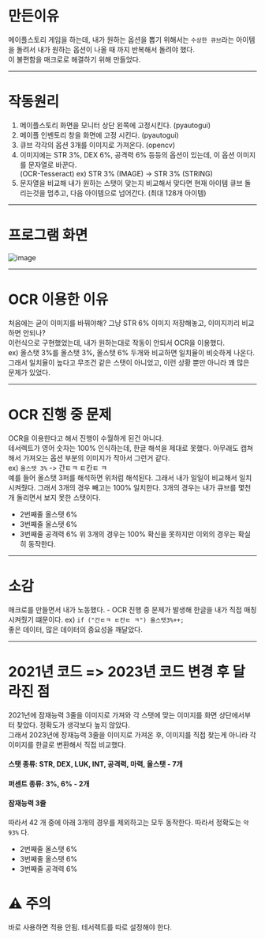 # 만든이유
메이플스토리 게임을 하는데, 내가 원하는 옵션을 뽑기 위해서는 `수상한 큐브`라는 아이템을 돌려서 내가 원하는 옵션이 나올 때 까지 반복해서 돌려야 했다. <br>
이 불편함을 매크로로 해결하기 위해 만들었다.

---
# 작동원리
1. 메이플스토리 화면을 모니터 상단 왼쪽에 고정시킨다. (pyautogui)
2. 메이플 인벤토리 창을 화면에 고정 시킨다. (pyautogui)
3. 큐브 각각의 옵션 3개를 이미지로 가져온다. (opencv)
4. 이미지에는 STR 3%, DEX 6%, 공격력 6% 등등의 옵션이 있는데, 이 옵션 이미지를 문자열로 바꾼다. <br> (OCR-Tesseract)
   ex) STR 3% (IMAGE) -> STR 3% (STRING)
5. 문자열을 비교해 내가 원하는 스탯이 맞는지 비교해서 맞다면 현재 아이템 큐브 돌리는것을 멈추고, 다음 아이템으로 넘어간다. (최대 128개 아이템)

---
# 프로그램 화면
![image](https://github.com/minseojo/maple-macro/assets/64322765/a2148885-52c5-4a7c-9f11-7c8d95063967)

---
# OCR 이용한 이유 
처음에는 굳이 이미지를 바꿔야해? 그냥 STR 6% 이미지 저장해놓고, 이미지끼리 비교하면 안되나? <br>
이런식으로 구현했었는데, 내가 원하는대로 작동이 안되서 OCR을 이용했다. <br>
ex) 올스탯 3%를 올스탯 3%, 올스탯 6% 두개와 비교하면 일치율이 비슷하게 나온다. <br> 
그래서 일치율이 높다고 무조건 같은 스탯이 아니었고, 이런 상황 뿐만 아니라 꽤 많은 문제가 있었다. <br>

---
# OCR 진행 중 문제
OCR을 이용한다고 해서 진행이 수월하게 된건 아니다. <br>
테서렉트가 영어 숫자는 100% 인식하는데, 한글 해석을 제대로 못했다. 아무래도 캡쳐해서 가져오는 옵션 부분의 이미지가 작아서 그런거 같다. <br>
ex) `올스탯 3%` -> 간ㅌㅋ ㅌ칸ㅌ ㅋ <br>
예를 들어 올스탯 3퍼를 해석하면 위처럼 해석된다. 그래서 내가 일일이 비교해서 일치 시켜줬다. 그래서 3개의 경우 빼고는 100% 일치한다. 3개의 경우는 내가 큐브를 몇천개 돌리면서 보지 못한 스탯이다.
- 2번째줄 올스탯 6%
- 3번째줄 올스탯 6%
- 3번째줄 공격력 6%
위 3개의 경우는 100% 확신을 못하지만 이외의 경우는 확실히 동작한다. <br>

---
# 소감
매크로를 만들면서 내가 노동했다. - OCR 진행 중 문제가 발생해 한글을 내가 직접 매칭 시켜줬기 떄문이다. ex) `if ("간ㅌㅋ ㅌ칸ㅌ ㅋ") 올스탯3%++;` <br>
좋은 데이터, 많은 데이터의 중요성을 깨달았다.

---
# 2021년 코드 => 2023년 코드 변경 후 달라진 점
2021년에 잠재능력 3줄을 이미지로 가져와 각 스탯에 맞는 이미지를 화면 상단에서부터 찾았다. 정확도가 생각보다 높지 않았다. <br>
그래서 2023년에 장재능력 3줄을 이미지로 가져온 후, 이미지를 직접 찾는게 아니라 각 이미지를 한글로 변환해서 직접 비교했다. <br>
#### 스탯 종류: STR, DEX, LUK, INT, 공격력, 마력, 올스탯 - 7개
#### 퍼센트 종류: 3%, 6% - 2개
#### 잠재능력 3줄 
따라서 42 개 중에 아래 3개의 경우를 제외하고는 모두 동작한다. 따라서 정확도는 `약 93%` 다. <br>
- 2번째줄 올스탯 6%
- 3번째줄 올스탯 6%
- 3번째줄 공격력 6%

# ⚠ 주의
바로 사용하면 적용 안됨.
테서렉트를 따로 설정해야 한다.

